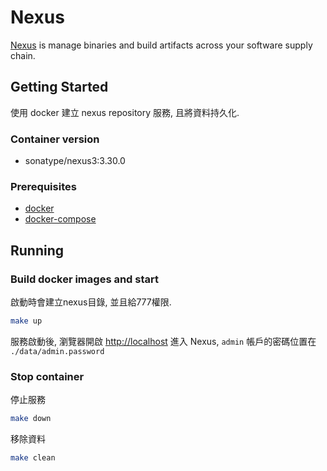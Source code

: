 # Nexus

[Nexus] is manage binaries and build artifacts across your software supply chain.

## Getting Started

使用 docker 建立 nexus repository 服務, 且將資料持久化.

### Container version

* sonatype/nexus3:3.30.0

### Prerequisites

* [docker](https://docs.docker.com/install/)
* [docker-compose](https://docs.docker.com/compose/install/)

## Running

### Build docker images and start

啟動時會建立nexus目錄, 並且給777權限.

```bash
make up
```

服務啟動後, 瀏覽器開啟 [http://localhost](http://localhost) 進入 Nexus, `admin` 帳戶的密碼位置在 `./data/admin.password`

### Stop container

停止服務

```bash
make down
```

移除資料

```bash
make clean
```

[Nexus]: https://www.sonatype.com/products/repository-pro
